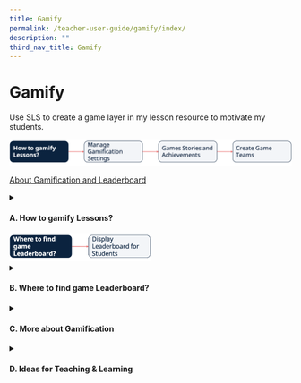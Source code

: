 ```yaml
---
title: Gamify
permalink: /teacher-user-guide/gamify/index/
description: ""
third_nav_title: Gamify
---
```

<h1>Gamify</h1>
<p>Use SLS to create a game layer in my lesson resource to motivate my students.</p>
<img src="/images/2Teacher/Flow-Gamify1.png">

<a target="_blank" href="/teacher-user-guide/gamify/about-gamification-and-leaderboard/">About Gamification and Leaderboard</a>

<details>
 <summary><h4>A. How to gamify Lessons?</h4></summary>
<ul>
    <li><a target="_blank" href="/teacher-user-guide/gamify/manage-gamification-settings/">(A1) Manage Gamification Settings</a></li>
    <li><a target="_blank" href="/teacher-user-guide/gamify/game-stories-and-achievements/">(A2) Game Stories and Achievements</a></li>
    <li><a target="_blank" href="/teacher-user-guide/gamify/create-game-teams/">(A3) Create Game Teams</a></li>
  </ul>
</details>

<img style="width: 50%;" src="/images/2Teacher/Flow-Gamify2.png">

<details>
 <summary><h4>B. Where to find game Leaderboard?</h4></summary>
<ul>
    <li><a target="_blank" href="/teacher-user-guide/gamify/display-leaderboard-for-students/">(B1,i) Display Leaderboard for Students (Improved)</a></li>
  </ul>
</details>

<details>
 <summary><h4>C. More about Gamification</h4></summary>
<ul>
    <li><a target="_blank" href="/teacher-user-guide/gamify/award-xp-game-story-and-achievements-manually/">(C1,i) Award XP, Game Story &amp; Achievements Manually</a></li>
  </ul>
</details>
<details>
<summary><h4>D. Ideas for Teaching &amp; Learning</h4></summary>
<ul>
<li><a target="_blank" href="/teachers/sls-superhero-quiz/motivate-students-with-a-game-like-experience/">(D1) Motivate Students with a Game like Experience</a></li>
</ul>
</details>